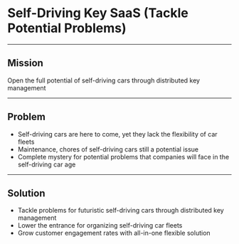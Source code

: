# Self-Driving Key SaaS (Tackle Potential Problems)

---

## Mission

Open the full potential of self-driving cars through distributed key management

---

## Problem

- Self-driving cars are here to come, yet they lack the flexibility of car fleets
- Maintenance, chores of self-driving cars still a potential issue
- Complete mystery for potential problems that companies will face in the self-driving car age

---

## Solution

- Tackle problems for futuristic self-driving cars through distributed key management
- Lower the entrance for organizing self-driving car fleets
- Grow customer engagement rates with all-in-one flexible solution
